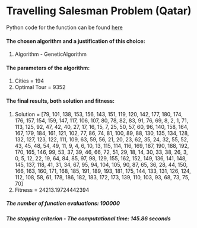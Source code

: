 # Travelling Salesman Problem (Qatar)


Python code for the function can be found [here](Tsp%20Quatar.ipynb)

#### The chosen algorithm and a justification of this choice:
1. Algorithm - GeneticAlgorithm

#### The parameters of the algorithm:
1. Cities = 194
2. Optimal Tour = 9352
                                         
#### The final results, both solution and fitness:
1. Solution = [79, 101, 138, 153, 156, 143, 151, 119, 120, 142, 177, 180, 174, 176, 157, 154, 159, 147, 117, 106, 107, 80, 78, 82, 83, 91,
76, 69, 8, 2, 1, 71, 113, 125, 92, 47, 42, 40, 27, 17, 16, 15, 7, 25, 50, 57, 60, 96, 140, 158, 164, 167, 179, 184, 161, 
121, 102, 77, 86, 74, 81, 100, 89, 88, 130, 135, 134, 128, 132, 127, 123, 122, 111, 109, 63, 59, 56, 21, 20, 23, 62, 35, 24,
32, 55, 52, 43, 45, 48, 54, 49, 11, 9, 4, 6, 10, 13, 115, 114, 116, 169, 187, 190, 188, 192, 170, 165, 146, 99, 53, 37, 39, 46, 
66, 72, 51, 29, 18, 14, 30, 33, 38, 26, 3, 0, 5, 12, 22, 19, 64, 84, 85, 97, 98, 129, 155, 162, 152, 149, 136, 141, 148, 145, 137,
118, 41, 31, 34, 67, 95, 94, 104, 105, 90, 87, 65, 36, 28, 44, 150, 166, 163, 160, 171, 168, 185, 191, 189, 193, 181, 175, 144, 133,
131, 126, 124, 112, 108, 58, 61, 178, 186, 182, 183, 172, 173, 139, 110, 103, 93, 68, 73, 75, 70]
2. Fitness = 24213.19724442394

##### The number of function evaluations: 100000
##### The stopping criterion - The computational time: 145.86 seconds


